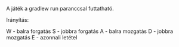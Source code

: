 A játék a gradlew run paranccsal futtatható.

Irányítás:

W - balra forgatás
S - jobbra forgatás
A - balra mozgatás
D - jobbra mozgatás
E - azonnali letétel